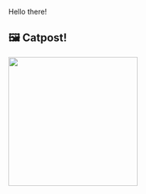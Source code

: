 Hello there!



## 🖼️ Catpost!

<sub>
    <img src="https://cdn2.thecatapi.com/images/26j.jpg" height="256">
</sub>

